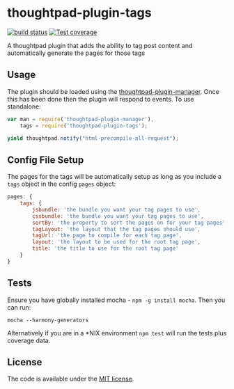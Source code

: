 thoughtpad-plugin-tags
======================

[![build status][travis-image]][travis-url]
[![Test coverage][coveralls-image]][coveralls-url]

A thoughtpad plugin that adds the ability to tag post content and automatically generate the pages for those tags

## Usage

The plugin should be loaded using the [thoughtpad-plugin-manager](https://github.com/hmmdeif/thoughtpad-plugin-manager). Once this has been done then the plugin will respond to events. To use standalone:

```JavaScript
var man = require('thoughtpad-plugin-manager'),
    tags = require('thoughtpad-plugin-tags');

yield thoughtpad.notify("html-precompile-all-request");
```

## Config File Setup

The pages for the tags will be automatically setup as long as you include a `tags` object in the config `pages` object:

```JavaScript
pages: {
    tags: {
        jsbundle: 'the bundle you want your tag pages to use',
        cssbundle: 'the bundle you want your tag pages to use',
        sortBy: 'the property to sort the pages on for your tag pages',
        tagLayout: 'the layout that the tag pages should use',
        tagUrl: 'the page to compile for each tag page',
        layout: 'the layout to be used for the root tag page',
        title: 'the title to use for the root tag page'
    }
}
```

## Tests

Ensure you have globally installed mocha - `npm -g install mocha`. Then you can run:

`mocha --harmony-generators`

Alternatively if you are in a *NIX environment `npm test` will run the tests plus coverage data.

## License

The code is available under the [MIT license](http://deif.mit-license.org/).

[travis-image]: https://img.shields.io/travis/hmmdeif/thoughtpad-plugin-tags/master.svg?style=flat-square
[travis-url]: https://travis-ci.org/hmmdeif/thoughtpad-plugin-tags
[coveralls-image]: https://img.shields.io/coveralls/hmmdeif/thoughtpad-plugin-tags/master.svg?style=flat-square
[coveralls-url]: https://coveralls.io/r/hmmdeif/thoughtpad-plugin-tags?branch=master